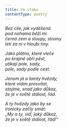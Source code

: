 ```yaml
---
title: Ve vlaku
contentType: poetry
---
```


<section>

_Bez cíle, jak vyděšená  
pod nohama běží mi  
černá zem a sloupy, stromy  
letí za ní v hloubi tmy._

</section>

<section>

_Jako plátno, které vleče  
po krajině obří pěst,  
utíkají pole, sady,  
pole, sady podle cest._

</section>

<section>

_Jenom já a tamty hvězdy,  
které vidím prosvítat,  
stojíme, snad jako důkaz,  
že je v světě stálost, řád._

</section>

<section>

_A ty hvězdy jako by se  
ironicky začly smát:  
„My a ty, viď, jaký důkaz,  
že je v světě stálost, řád!“_

</section>
